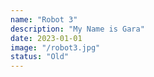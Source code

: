 ```yaml
---
name: "Robot 3"
description: "My Name is Gara"
date: 2023-01-01
image: "/robot3.jpg"
status: "Old"
---
```

